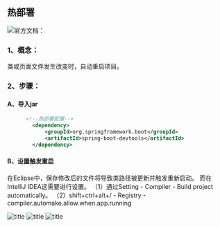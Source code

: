 ## 热部署
![官方文档：]([aaa](https://docs.spring.io/spring-boot/docs/2.2.2.RELEASE/reference/htmlsingle/#using-boot-devtools))

### 1、概念：
类或页面文件发生改变时，自动重启项目。
### 2、步骤：
#### A、导入jar
```xml
      <!--热部署配置-->
        <dependency>
            <groupId>org.springframework.boot</groupId>
            <artifactId>spring-boot-devtools</artifactId>
        </dependency>
```
#### B、设置触发重启
在Eclipse中，保存修改后的文件将导致类路径被更新并触发重新启动。
而在IntelliJ IDEA这需要进行设置。
	（1）通过Setting - Compiler - Build project automatically。
	（2）shift+ctrl+alt+/  - Registry - 
            &emsp;&emsp;compiler.automake.allow.when.app.running

![title](https://i.loli.net/2020/01/03/r1sTvknP2wUgl4N.png)
![title](https://i.loli.net/2020/01/03/jDEk4GHTUqx5ncB.png)
![title](https://i.loli.net/2020/01/03/mGJi5o7OTDnIhZL.png)


